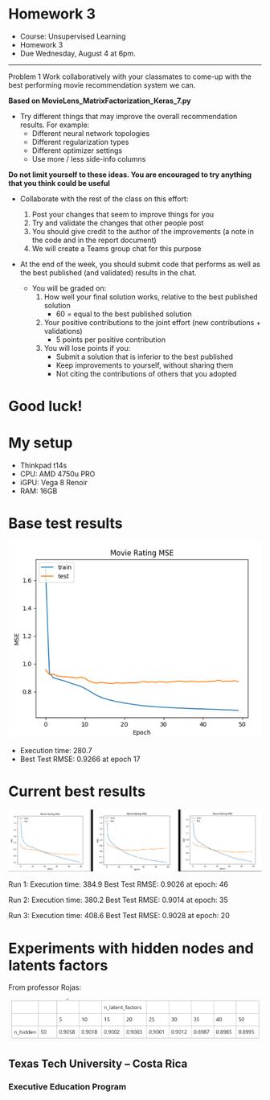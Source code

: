# Homework 3

* Course: Unsupervised Learning
* Homework 3
* Due Wednesday, August 4 at 6pm.

---
Problem 1
Work collaboratively with your classmates to come-up with the best performing movie recommendation system we can.

**Based on MovieLens_MatrixFactorization_Keras_7.py**

* Try different things that may improve the overall recommendation results. For example:
  * Different neural network topologies 
  * Different regularization types
  * Different optimizer settings
  * Use more / less side-info columns

**Do not limit yourself to these ideas.  You are encouraged to try anything that you think could be useful**

* Collaborate with the rest of the class on this effort:
  1. Post your changes that seem to improve things for you
  2. Try and validate the changes that other people post
  3. You should give credit to the author of the improvements (a note in the code and in the report document)
  4. We will create a Teams group chat for this purpose

* At the end of the week, you should submit code that performs as well as the best published (and validated) results in the chat.
  * You will be graded on:
      1. How well your final solution works, relative to the best published solution
          * 60 = equal to the best published solution
      2. Your positive contributions to the joint effort (new contributions + validations)
          * 5 points per positive contribution
      3. You will lose points if you:
           * Submit a solution that is inferior to the best published
           * Keep improvements to yourself, without sharing them 
           * Not citing the contributions of others that you adopted
  
# Good luck!

# My setup
* Thinkpad t14s
* CPU:  AMD 4750u PRO
* iGPU: Vega 8 Renoir
* RAM:  16GB

# Base test results

![Base_result](img/Base_test.png)

* Execution time: 280.7
* Best Test RMSE: 0.9266 at epoch 17 

# Current best results

![test_results](img/validaciones.png)

Run 1: 
Execution time: 384.9
Best Test RMSE:      0.9026 at epoch: 46

Run 2:
Execution time: 380.2
Best Test RMSE:      0.9014 at epoch: 35

Run 3:
Execution time: 408.6
Best Test RMSE:      0.9028 at epoch: 20

# Experiments with hidden nodes and latents factors

From professor Rojas:

![test_results](img/hidden_nodes_latent_factors.png)

## Texas Tech University – Costa Rica
###  Executive Education Program
